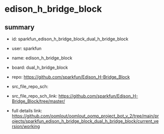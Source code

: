 # edison_h_bridge_block
 
## summary 
* id: sparkfun_edison_h_bridge_block_dual_h_bridge_block
* user: sparkfun
* name: edison_h_bridge_block
* board: dual_h_bridge_block
* repo: https://github.com/sparkfun/Edison_H-Bridge_Block



* src_file_repo_sch: 
* src_file_repo_sch_link: https://github.com/sparkfun/Edison_H-Bridge_Block/tree/master/
* full details link: https://github.com/oomlout/oomlout_oomp_project_bot_v_2/tree/main/projects/sparkfun_edison_h_bridge_block_dual_h_bridge_block/current_version/working  







